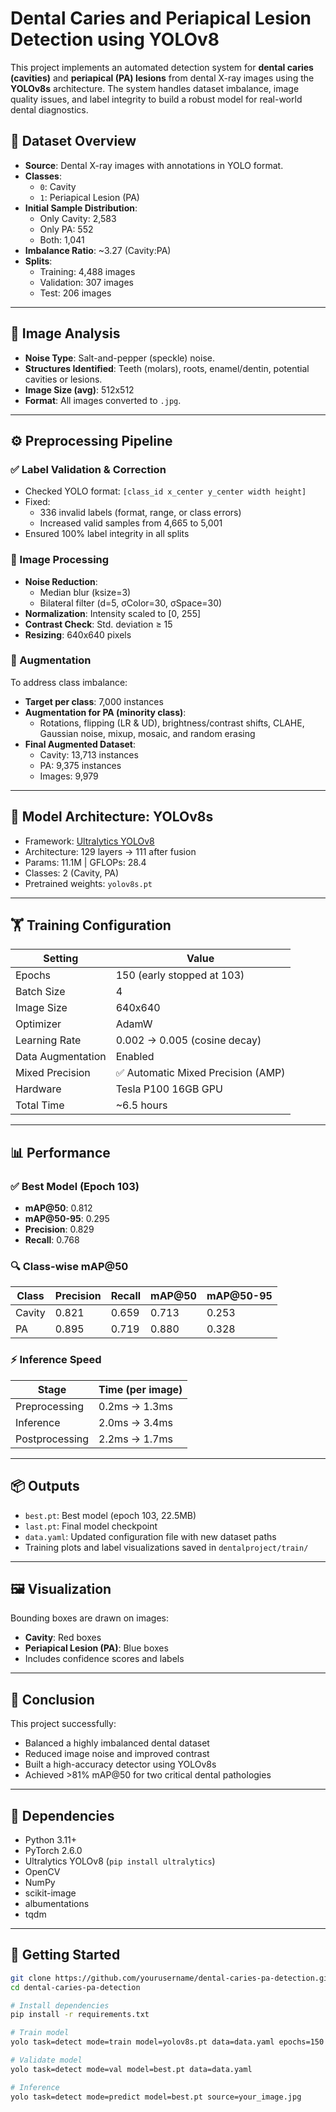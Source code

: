 # Dental Caries and Periapical Lesion Detection using YOLOv8

This project implements an automated detection system for **dental caries (cavities)** and **periapical (PA) lesions** from dental X-ray images using the **YOLOv8s** architecture. The system handles dataset imbalance, image quality issues, and label integrity to build a robust model for real-world dental diagnostics.

## 📁 Dataset Overview

- **Source**: Dental X-ray images with annotations in YOLO format.
- **Classes**:
  - `0`: Cavity
  - `1`: Periapical Lesion (PA)
- **Initial Sample Distribution**:
  - Only Cavity: 2,583
  - Only PA: 552
  - Both: 1,041
- **Imbalance Ratio**: ~3.27 (Cavity:PA)
- **Splits**:
  - Training: 4,488 images
  - Validation: 307 images
  - Test: 206 images

---

## 🧪 Image Analysis

- **Noise Type**: Salt-and-pepper (speckle) noise.
- **Structures Identified**: Teeth (molars), roots, enamel/dentin, potential cavities or lesions.
- **Image Size (avg)**: 512x512
- **Format**: All images converted to `.jpg`.

---

## ⚙️ Preprocessing Pipeline

### ✅ Label Validation & Correction

- Checked YOLO format: `[class_id x_center y_center width height]`
- Fixed:
  - 336 invalid labels (format, range, or class errors)
  - Increased valid samples from 4,665 to 5,001
- Ensured 100% label integrity in all splits

### 🧹 Image Processing

- **Noise Reduction**:
  - Median blur (ksize=3)
  - Bilateral filter (d=5, σColor=30, σSpace=30)
- **Normalization**: Intensity scaled to [0, 255]
- **Contrast Check**: Std. deviation ≥ 15
- **Resizing**: 640x640 pixels

### 🔁 Augmentation

To address class imbalance:
- **Target per class**: 7,000 instances
- **Augmentation for PA (minority class)**:
  - Rotations, flipping (LR & UD), brightness/contrast shifts, CLAHE, Gaussian noise, mixup, mosaic, and random erasing
- **Final Augmented Dataset**:
  - Cavity: 13,713 instances
  - PA: 9,375 instances
  - Images: 9,979

---

## 🧠 Model Architecture: YOLOv8s

- Framework: [Ultralytics YOLOv8](https://docs.ultralytics.com)
- Architecture: 129 layers → 111 after fusion
- Params: 11.1M | GFLOPs: 28.4
- Classes: 2 (Cavity, PA)
- Pretrained weights: `yolov8s.pt`

---

## 🏋️ Training Configuration

| Setting            | Value                          |
|--------------------|--------------------------------|
| Epochs             | 150 (early stopped at 103)     |
| Batch Size         | 4                              |
| Image Size         | 640x640                        |
| Optimizer          | AdamW                          |
| Learning Rate      | 0.002 → 0.005 (cosine decay)   |
| Data Augmentation  | Enabled                        |
| Mixed Precision    | ✅ Automatic Mixed Precision (AMP) |
| Hardware           | Tesla P100 16GB GPU            |
| Total Time         | ~6.5 hours                     |

---

## 📊 Performance

### ✅ Best Model (Epoch 103)

- **mAP@50**: 0.812
- **mAP@50-95**: 0.295
- **Precision**: 0.829
- **Recall**: 0.768

### 🔍 Class-wise mAP@50

| Class   | Precision | Recall | mAP@50 | mAP@50-95 |
|---------|-----------|--------|--------|-----------|
| Cavity  | 0.821     | 0.659  | 0.713  | 0.253     |
| PA      | 0.895     | 0.719  | 0.880  | 0.328     |

### ⚡ Inference Speed

| Stage          | Time (per image) |
|----------------|------------------|
| Preprocessing  | 0.2ms → 1.3ms     |
| Inference      | 2.0ms → 3.4ms     |
| Postprocessing | 2.2ms → 1.7ms     |

---

## 📦 Outputs

- `best.pt`: Best model (epoch 103, 22.5MB)
- `last.pt`: Final model checkpoint
- `data.yaml`: Updated configuration file with new dataset paths
- Training plots and label visualizations saved in `dentalproject/train/`

---

## 🖼️ Visualization

Bounding boxes are drawn on images:
- **Cavity**: Red boxes
- **Periapical Lesion (PA)**: Blue boxes
- Includes confidence scores and labels

---

## 🏁 Conclusion

This project successfully:
- Balanced a highly imbalanced dental dataset
- Reduced image noise and improved contrast
- Built a high-accuracy detector using YOLOv8s
- Achieved >81% mAP@50 for two critical dental pathologies

---

## 🔗 Dependencies

- Python 3.11+
- PyTorch 2.6.0
- Ultralytics YOLOv8 (`pip install ultralytics`)
- OpenCV
- NumPy
- scikit-image
- albumentations
- tqdm

---

## 🚀 Getting Started

```bash
git clone https://github.com/yourusername/dental-caries-pa-detection.git
cd dental-caries-pa-detection

# Install dependencies
pip install -r requirements.txt

# Train model
yolo task=detect mode=train model=yolov8s.pt data=data.yaml epochs=150 imgsz=640

# Validate model
yolo task=detect mode=val model=best.pt data=data.yaml

# Inference
yolo task=detect mode=predict model=best.pt source=your_image.jpg
